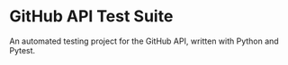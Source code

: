 # GitHub API Test Suite

An automated testing project for the GitHub API, written with Python and Pytest.
